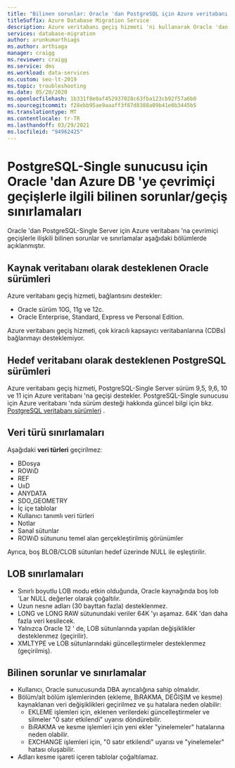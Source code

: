 ```yaml
---
title: "Bilinen sorunlar: Oracle 'dan PostgreSQL için Azure veritabanı 'na geçiş"
titleSuffix: Azure Database Migration Service
description: Azure veritabanı geçiş hizmeti 'ni kullanarak Oracle 'dan Azure veritabanı 'na PostgreSQL-Single Server için çevrimiçi geçişlerle ilgili bilinen sorunlar ve geçiş sınırlamaları hakkında bilgi edinin.
services: database-migration
author: arunkumarthiags
ms.author: arthiaga
manager: craigg
ms.reviewer: craigg
ms.service: dms
ms.workload: data-services
ms.custom: seo-lt-2019
ms.topic: troubleshooting
ms.date: 05/20/2020
ms.openlocfilehash: 1b331f8e0af452937028c63fba123cb92f57a6b0
ms.sourcegitcommit: f28ebb95ae9aaaff3f87d8388a09b41e0b3445b5
ms.translationtype: MT
ms.contentlocale: tr-TR
ms.lasthandoff: 03/29/2021
ms.locfileid: "94962425"
---
```

# <a name="known-issuesmigration-limitations-with-online-migrations-from-oracle-to-azure-db-for-postgresql-single-server"></a>PostgreSQL-Single sunucusu için Oracle 'dan Azure DB 'ye çevrimiçi geçişlerle ilgili bilinen sorunlar/geçiş sınırlamaları

Oracle 'dan PostgreSQL-Single Server için Azure veritabanı 'na çevrimiçi geçişlerle ilişkili bilinen sorunlar ve sınırlamalar aşağıdaki bölümlerde açıklanmıştır.

## <a name="oracle-versions-supported-as-a-source-database"></a>Kaynak veritabanı olarak desteklenen Oracle sürümleri

Azure veritabanı geçiş hizmeti, bağlantısını destekler:

- Oracle sürüm 10G, 11g ve 12c.
- Oracle Enterprise, Standard, Express ve Personal Edition.

Azure veritabanı geçiş hizmeti, çok kiracılı kapsayıcı veritabanlarına (CDBs) bağlanmayı desteklemiyor.

## <a name="postgresql-versions-supported-as-a-target-database"></a>Hedef veritabanı olarak desteklenen PostgreSQL sürümleri

Azure veritabanı geçiş hizmeti, PostgreSQL-Single Server sürüm 9,5, 9,6, 10 ve 11 için Azure veritabanı 'na geçişi destekler. PostgreSQL-Single sunucusu için Azure veritabanı 'nda sürüm desteği hakkında güncel bilgi için bkz. [PostgreSQL veritabanı sürümleri](../postgresql/concepts-supported-versions.md) .

## <a name="datatype-limitations"></a>Veri türü sınırlamaları

Aşağıdaki **veri türleri** geçirilmez:

- BDosya
- ROWıD
- REF
- UııD
- ANYDATA
- SDO_GEOMETRY
- İç içe tablolar
- Kullanıcı tanımlı veri türleri
- Notlar
- Sanal sütunlar
- ROWıD sütununu temel alan gerçekleştirilmiş görünümler

Ayrıca, boş BLOB/CLOB sütunları hedef üzerinde NULL ile eşleştirilir.

## <a name="lob-limitations"></a>LOB sınırlamaları

- Sınırlı boyutlu LOB modu etkin olduğunda, Oracle kaynağında boş lob 'Lar NULL değerler olarak çoğaltılır.
- Uzun nesne adları (30 bayttan fazla) desteklenmez.
- LONG ve LONG RAW sütunundaki veriler 64K 'yı aşamaz. 64K 'dan daha fazla veri kesilecek.
- Yalnızca Oracle 12 ' de, LOB sütunlarında yapılan değişiklikler desteklenmez (geçirilir).
- XMLTYPE ve LOB sütunlarındaki güncelleştirmeler desteklenmez (geçirilmiş).

## <a name="known-issues-and-limitations"></a>Bilinen sorunlar ve sınırlamalar

- Kullanıcı, Oracle sunucusunda DBA ayrıcalığına sahip olmalıdır.
- Bölüm/alt bölüm işlemlerinden (ekleme, BıRAKMA, DEĞIŞIM ve kesme) kaynaklanan veri değişiklikleri geçirilmez ve şu hatalara neden olabilir:
  - EKLEME işlemleri için, eklenen verilerdeki güncelleştirmeler ve silmeler "0 satır etkilendi" uyarısı döndürebilir.
  - BıRAKMA ve kesme işlemleri için yeni ekler "yinelemeler" hatalarına neden olabilir.
  - EXCHANGE işlemleri için, "0 satır etkilendi" uyarısı ve "yinelemeler" hatası oluşabilir.
- Adları kesme işareti içeren tablolar çoğaltılamaz.
